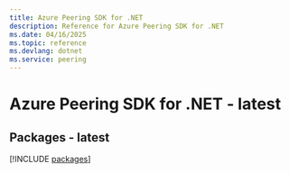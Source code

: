 ```yaml
---
title: Azure Peering SDK for .NET
description: Reference for Azure Peering SDK for .NET
ms.date: 04/16/2025
ms.topic: reference
ms.devlang: dotnet
ms.service: peering
---
```

# Azure Peering SDK for .NET - latest
## Packages - latest
[!INCLUDE [packages](peering-index.md)]